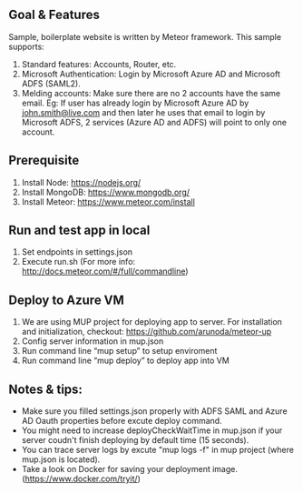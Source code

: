 ## Goal & Features
Sample, boilerplate website is written by Meteor framework. This sample supports:
  1. Standard features: Accounts, Router, etc.
  2. Microsoft Authentication: Login by Microsoft Azure AD and Microsoft ADFS (SAML2).
  3. Melding accounts: Make sure there are no 2 accounts have the same email. Eg: If user has already login by Microsoft Azure AD by john.smith@live.com and then later he uses that email to login by Microsoft ADFS, 2 services (Azure AD and ADFS) will point to only one account.
  
## Prerequisite
  1. Install Node: https://nodejs.org/
  2. Install MongoDB: https://www.mongodb.org/
  3. Install Meteor: https://www.meteor.com/install

## Run and test app in local
  1. Set endpoints in settings.json
  2. Execute run.sh (For more info: http://docs.meteor.com/#/full/commandline)

## Deploy to Azure VM
  1. We are using MUP project for deploying app to server. For installation and initialization, checkout: https://github.com/arunoda/meteor-up
  2. Config server information in mup.json
  3. Run command line “mup setup” to setup enviroment
  4. Run command line “mup deploy” to deploy app into VM

## Notes & tips:
  - Make sure you filled settings.json properly with ADFS SAML and Azure AD Oauth properties before excute deploy command.
  - You might need to increase deployCheckWaitTime in mup.json if your server coudn't finish deploying by default time (15 seconds).
  - You can trace server logs by excute "mup logs -f" in mup project (where mup.json is located).
  - Take a look on Docker for saving your deployment image. (https://www.docker.com/tryit/)
